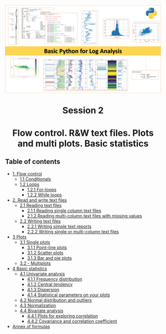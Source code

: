 <div class="cell markdown">

<img src="NB_images\portada.png" style="width:1000px" align="center">

<h1><center>Session 2</center></h1>

<h1><center>Flow control. R&W text files. Plots and multi plots. Basic statistics</center></h1>

<a  id="toc"></a>

<h2>Table of contents</h2>

  - [1. Flow control](#flow)
      - [1.1 Conditionals](#if)
      - [1.2 Loops](#loops)
          - [1.2.1 For-loops](#f_loops)
          - [1.2.2 While loops](#w_loops)
  - [2. Read and write text files](#rwt)
      - [2.1 Reading text files](#rtext)
          - [2.1.1 Reading single column text files](#rsingle)
          - [2.1.2 Reading multi-column text files with missing
            values](#rmulti)
      - [2.2 Writing text files](#wtext)
          - [2.2.1 Writing simple text reports](#wreport)
          - [2.2.2 Writing single or multi-column text files](#wcolumn)
  - [3 Plots](#plots)
      - [3.1 Single plots](#splots)
          - [3.1.1 Point-line plots](#line)
          - [3.1.2 Scatter plots](#scat)
          - [3.1.3 Bar and pie plots](#bar)
      - [3.2 - Multiplots](#mplot)
  - [4 Basic statistics](#stat)
      - [4.1 Univariate analysis](#uni)
          - [4.1.1 Frequency distribution](#freq)
          - [4.1.2 Central tendency](#central)
          - [4.1.3 Dispersion](#disp)
          - [4.1.4 Statistical parameters on your plots](#par)
      - [4.2 Normal distribution and outliers](#normal)
      - [4.3 Normalization](#zscore)
      - [4.4 Bivariate analysis](#bi)
          - [4.4.1 Plots for exploring correlation](#explo)
          - [4.4.2 Covariance and correlation coefficient](#cc)
  - [Annex of formulas](#annex)

</div>
